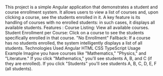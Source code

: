 This project is a simple Angular application that demonstrates a student and course enrollment system. It allows users to view a list of courses and, upon clicking a course, see the students enrolled in it. A key feature is its handling of courses with no enrolled students: in such cases, it displays all available students.
Features :
Course Listing: View all available courses.
Student Enrollment per Course: Click on a course to see the students specifically enrolled in that course.
"No Enrollment" Fallback: If a course has no students enrolled, the system intelligently displays a list of all students.
Technologies Used
Angular
HTML
CSS
TypeScript
Usage Example
Imagine you have courses like "Mathematics," "Physics," and "Literature."
If you click "Mathematics," you'll see students A, B, and C (if they are enrolled).
If you click "Students" you'll see students A, B, C, D, E, F (all students).
